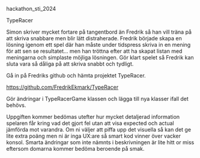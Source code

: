 hackathon_sti_2024

TypeRacer 

Simon skriver mycket fortare på tangentbord än Fredrik så han vill träna på att skriva snabbare men blir lätt distraherade. Fredrik började skapa en lösning igenom ett spel där han måste under tidspress skriva in en mening för att sen se resultatet... men han tröttna efter att ha skapat listan med meningarna och simplaste möjliga lösningen. Gör klart spelet så Fredrik kan sluta vara så dåliga på att skriva snabbt och tydligt.  

Gå in på Fredriks github och hämta projektet TypeRacer.   

https://github.com/FredrikEkmark/TypeRacer 

Gör ändringar i TypeRacerGame klassen och lägga till nya klasser ifall det behövs.  

Uppgiften kommer bedömas utefter hur mycket detaljerad information spelaren får kring vad det gjort fel utan att visa expected och actual jämförda mot varandra. Om ni väljer att piffa upp det visuella så kan det ge lite extra poäng men ni är inga UX:are så smart kod vinner över vacker konsol. Smarta ändringar som inte nämnts i beskrivningen är lite hitt or miss eftersom domarna kommer bedöma beroende på smak.  
